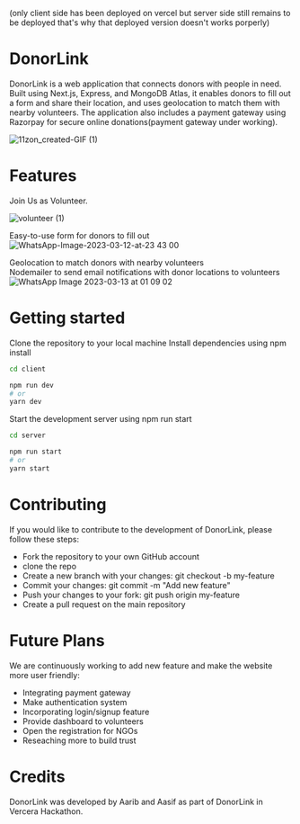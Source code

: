 (only client side has been deployed on vercel but server side still remains to be deployed that's why that deployed version doesn't works porperly)

# DonorLink
DonorLink is a web application that connects donors with people in need. Built using Next.js, Express, and MongoDB Atlas, it enables donors to fill out a form and share their location, and uses geolocation to match them with nearby volunteers. The application also includes a payment gateway using Razorpay for secure online donations(payment gateway under working).

![11zon_created-GIF (1)](https://user-images.githubusercontent.com/90370535/224618269-0fa8efbf-7911-4410-a96c-25c261c99a8d.gif)

# Features

Join Us as Volunteer.

![volunteer (1)](https://user-images.githubusercontent.com/90370535/224564599-18ec391f-e46d-43d2-9547-02ba345fd613.png)

Easy-to-use form for donors to fill out
![WhatsApp-Image-2023-03-12-at-23 43 00](https://user-images.githubusercontent.com/90370535/224564573-4f1ad1af-042a-4df5-aac1-40c98285f02f.png)

Geolocation to match donors with nearby volunteers
<br/>
Nodemailer to send email notifications with donor locations to volunteers
![WhatsApp Image 2023-03-13 at 01 09 02](https://user-images.githubusercontent.com/90370535/224569159-a6569fbd-f89a-486e-b995-1192548dcbfe.png)

# Getting started
Clone the repository to your local machine
Install dependencies using npm install

```bash
cd client

npm run dev
# or
yarn dev
```
Start the development server using npm run start
```bash
cd server

npm run start
# or
yarn start
```

# Contributing
If you would like to contribute to the development of DonorLink, please follow these steps:
<div><ul>
<li>Fork the repository to your own GitHub account</li>
  <li>clone the repo</li>
<li>Create a new branch with your changes: git checkout -b my-feature</li>
<li>Commit your changes: git commit -m "Add new feature"</li>
<li>Push your changes to your fork: git push origin my-feature</li>
<li>Create a pull request on the main repository</li>
</ul>
  </div>
  
  # Future Plans
We are continuously working to add new feature and make the website more user friendly:
<div><ul>
<li>Integrating payment gateway</li>
  <li>Make authentication system</li>
  <li>Incorporating login/signup feature</li>
<li>Provide dashboard to volunteers</li>
<li>Open the registration for NGOs</li>
<li>Reseaching more to build trust</li>
</ul>
  </div>
  
# Credits
DonorLink was developed by Aarib and Aasif as part of DonorLink in Vercera Hackathon.
